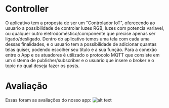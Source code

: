 # Controller

  O aplicativo tem a proposta de ser um "Controlador IoT", oferecendo ao usuario a possibilidade de controlar luzes RGB, luzes com potencia variavel, ou qualquer outro eletrodoméstico/componente que precise apenas ser ligado/desligado. Dentro do aplicativo temos uma tela com cada uma dessas finalidades, e o usuario tem a possibilidade de adicionar quantas telas quiser, podendo escolher seu titulo e a sua função. Para a conexão entre o App e os atuadores é utilizado o protocolo MQTT que consiste em um sistema de publisher/subscriber e o usuario que insere o broker  e o topic no qual deseja fazer os posts.

# Avaliação 

  Essas foram as avaliações do nosso app:
  ![alt text](https://i.ibb.co/W3JCr9d/imagem-2020-12-07-114947.png)
